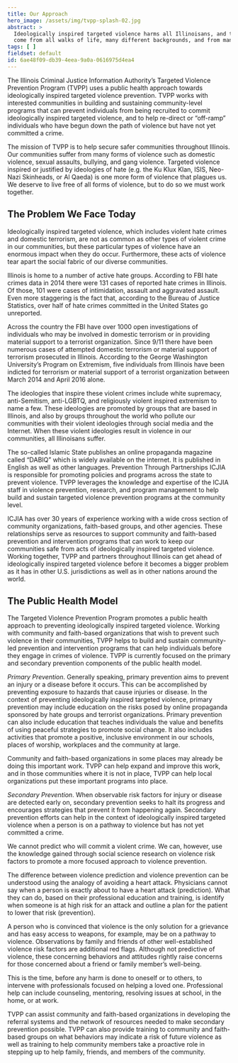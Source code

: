 ```yaml
---
title: Our Approach
hero_image: /assets/img/tvpp-splash-02.jpg
abstract: >
  Ideologically inspired targeted violence harms all Illinoisans, and the perpetrators of these crimes
  come from all walks of life, many different backgrounds, and from many different communities.
tags: [ ]
fieldset: default
id: 6ae48f09-db39-4eea-9a0a-0616975d4ea4
---
```

The Illinois Criminal Justice Information Authority’s Targeted Violence Prevention Program (TVPP) uses a public health approach towards ideologically inspired targeted violence prevention. TVPP works with interested communities in building and sustaining community-level programs that can prevent individuals from being recruited to commit ideologically inspired targeted violence, and to help re-direct or “off-ramp” individuals who have begun down the path of violence but have not yet committed a crime.

The mission of TVPP is to help secure safer communities throughout Illinois. Our communities suffer from many forms of violence such as domestic violence, sexual assaults, bullying, and gang violence. Targeted violence inspired or justified by ideologies of hate (e.g. the Ku Klux Klan, ISIS, Neo-Nazi Skinheads, or Al Qaeda) is one more form of violence that plagues us. We deserve to live free of all forms of violence, but to do so we must work together.

## The Problem We Face Today
Ideologically inspired targeted violence, which includes violent hate crimes and domestic terrorism, are not as common as other types of violent crime in our communities, but these particular types of violence have an enormous impact when they do occur. Furthermore, these acts of violence tear apart the social fabric of our diverse communities.

Illinois is home to a number of active hate groups. According to FBI hate crimes data in 2014 there were 131 cases of reported hate crimes in Illinois. Of those, 101 were cases of intimidation, assault and aggravated assault. Even more staggering is the fact that, according to the Bureau of Justice Statistics, over half of hate crimes committed in the United States go unreported.

Across the country the FBI have over 1000 open investigations of individuals who may be involved in domestic terrorism or in providing material support to a terrorist organization. Since 9/11 there have been numerous cases of attempted domestic terrorism or material support of terrorism prosecuted in Illinois. According to the George Washington University’s Program on Extremism, five individuals from Illinois have been indicted for terrorism or material support of a terrorist organization between March 2014 and April 2016 alone.

The ideologies that inspire these violent crimes include white supremacy, anti-Semitism, anti-LGBTQ, and religiously violent inspired extremism to name a few. These ideologies are promoted by groups that are based in Illinois, and also by groups throughout the world who pollute our communities with their violent ideologies through social media and the Internet. When these violent ideologies result in violence in our communities, all Illinoisans suffer.

The so-called Islamic State publishes an online propaganda magazine called “DABIQ” which is widely available on the internet. It is published in English as well as other languages.
Prevention Through Partnerships
ICJIA is responsible for promoting policies and programs across the state to prevent violence. TVPP leverages the knowledge and expertise of the ICJIA staff in violence prevention, research, and program management to help build and sustain targeted violence prevention programs at the community level.

ICJIA has over 30 years of experience working with a wide cross section of community organizations, faith-based groups, and other agencies. These relationships serve as resources to support community and faith-based prevention and intervention programs that can work to keep our communities safe from acts of ideologically inspired targeted violence. Working together, TVPP and partners throughout Illinois can get ahead of ideologically inspired targeted violence before it becomes a bigger problem as it has in other U.S. jurisdictions as well as in other nations around the world.

## The Public Health Model
The Targeted Violence Prevention Program promotes a public health approach to preventing ideologically inspired targeted violence. Working with community and faith-based organizations that wish to prevent such violence in their communities, TVPP helps to build and sustain community-led prevention and intervention programs that can help individuals before they engage in crimes of violence. TVPP is currently focused on the primary and secondary prevention components of the public health model.

*Primary Prevention*. Generally speaking, primary prevention aims to prevent an injury or a disease before it occurs. This can be accomplished by preventing exposure to hazards that cause injuries or disease. In the context of preventing ideologically inspired targeted violence, primary prevention may include education on the risks posed by online propaganda sponsored by hate groups and terrorist organizations. Primary prevention can also include education that teaches individuals the value and benefits of using peaceful strategies to promote social change. It also includes activities that promote a positive, inclusive environment in our schools, places of worship, workplaces and the community at large.

Community and faith-based organizations in some places may already be doing this important work. TVPP can help expand and improve this work, and in those communities where it is not in place, TVPP can help local organizations put these important programs into place.

*Secondary Prevention*. When observable risk factors for injury or disease are detected early on, secondary prevention seeks to halt its progress and encourages strategies that prevent it from happening again. Secondary prevention efforts can help in the context of ideologically inspired targeted violence when a person is on a pathway to violence but has not yet committed a crime.

We cannot predict who will commit a violent crime. We can, however, use the knowledge gained through social science research on violence risk factors to promote a more focused approach to violence prevention.

The difference between violence prediction and violence prevention can be understood using the analogy of avoiding a heart attack. Physicians cannot say when a person is exactly about to have a heart attack (prediction). What they can do, based on their professional education and training, is identify when someone is at high risk for an attack and outline a plan for the patient to lower that risk (prevention).

A person who is convinced that violence is the only solution for a grievance and has easy access to weapons, for example, may be on a pathway to violence. Observations by family and friends of other well-established violence risk factors are additional red flags. Although not predictive of violence, these concerning behaviors and attitudes rightly raise concerns for those concerned about a friend or family member’s well-being.

This is the time, before any harm is done to oneself or to others, to intervene with professionals focused on helping a loved one. Professional help can include counseling, mentoring, resolving issues at school, in the home, or at work.

TVPP can assist community and faith-based organizations in developing the referral systems and the network of resources needed to make secondary prevention possible. TVPP can also provide training to community and faith-based groups on what behaviors may indicate a risk of future violence as well as training to help community members take a proactive role in stepping up to help family, friends, and members of the community.